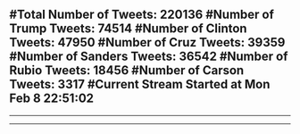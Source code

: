 #Total Number of Tweets: 220136 
#Number of Trump Tweets: 74514
#Number of Clinton Tweets: 47950
#Number of Cruz Tweets: 39359
#Number of Sanders Tweets: 36542
#Number of Rubio Tweets: 18456
#Number of Carson Tweets: 3317
#Current Stream Started at Mon Feb  8 22:51:02
---
---
---
